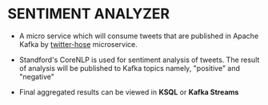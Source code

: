 # SENTIMENT ANALYZER

- A micro service which will consume tweets that are published in Apache Kafka by [twitter-hose](https://github.com/madhusdhnn/twitter-hose) microservice.

- Standford's CoreNLP is used for sentiment analysis of tweets. The result of analysis will be published to Kafka topics namely,
"positive" and "negative"

- Final aggregated results can be viewed in **KSQL** or **Kafka Streams**
